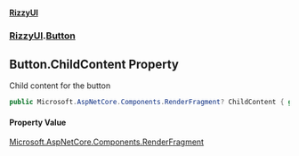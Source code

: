 #### [RizzyUI](index 'index')
### [RizzyUI](RizzyUI 'RizzyUI').[Button](RizzyUI.Button 'RizzyUI.Button')

## Button.ChildContent Property

Child content for the button

```csharp
public Microsoft.AspNetCore.Components.RenderFragment? ChildContent { get; set; }
```

#### Property Value
[Microsoft.AspNetCore.Components.RenderFragment](https://docs.microsoft.com/en-us/dotnet/api/Microsoft.AspNetCore.Components.RenderFragment 'Microsoft.AspNetCore.Components.RenderFragment')